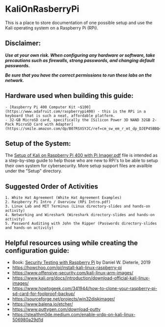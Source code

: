 # KaliOnRasberryPi
This is a place to store documentation of one possible setup and use the Kali operating system on a Raspberry Pi (RPi).

## Disclaimer: 
**_Use at your own risk. When configuring any hardware or software, take precautions such as firewalls, strong passwords, and changing default passwords._**

**_Be sure that you have the correct permissions to run these labs on the network._**

## Hardware used when building this guide: 
  
    - [Raspberry Pi 400 Computer Kit ~$100](https://www.adafruit.com/raspberrypi400) - this is the RPi in a keyboard that is such a neat, affordable platform.
    - 32-GB MicroSD card, specifically the [Silicon Power 3D NAND 32GB 2-Pack MicroSD Card with Adapter](https://smile.amazon.com/dp/B07RSXSYJC/ref=cm_sw_em_r_mt_dp_DJEP45BBQ4GTBKMSXHGW).
 
## Setup of the System:


The [Setup of Kali on Raspberry Pi 400 with Pi Imager.pdf](https://github.com/shannon-beck/KaliOnRasberryPi/raw/main/Setup/Setup%20of%20Kali%20on%20Raspberry%20Pi%20400%20with%20Pi%20Imager.pdf)
file is intended as a step-by-step guide to help those who are new to RPi's to be able to setup their own system for cybersecurity. More setup support files are availble under the "Setup" directory.


## Suggested Order of Activities

    1. White Hat Agreement (White Hat Agreement Examples)
    2. Raspberry Pi Intro / Overview (RPi Intro.pdf)
    3. Linux Lab and MIT Terminus (Linux directory-slides and hands-on activity)
    4. Networking and Wireshark (Wireshark directory-slides and hands-on activity)
    5. Password Auditing with John the Ripper (Passwords directory-slides and hands-on activity)


 ## Helpful resources using while creating the configuration guide: 
  - Book: [Security Testing with Raspberry Pi](https://www.amazon.com/Security-Testing-Raspberry-Daniel-Dieterle/dp/1072017679) by Daniel W. Dieterle, 2019
  - https://howchoo.com/pi/install-kali-linux-raspberry-pi
  - https://www.offensive-security.com/kali-linux-arm-images/
  - https://www.kali.org/docs/introduction/download-official-kali-linux-images/
  - https://www.howtogeek.com/341944/how-to-clone-your-raspberry-pi-sd-card-for-foolproof-backup/
  - https://sourceforge.net/projects/win32diskimager/
  - https://www.balena.io/etcher/
  - https://www.puttygen.com/download-putty
  - https://stealthm0de.medium.com/enable-xrdp-on-kali-linux-506980a29d1d
